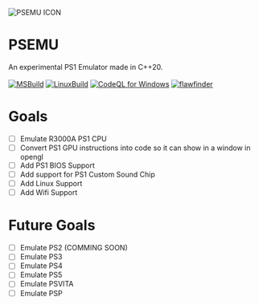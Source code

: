 ![PSEMU ICON](https://raw.githubusercontent.com/Cherrytree56567/PSEMU/main/PSEMUICO.png)
# PSEMU
An experimental PS1 Emulator made in C++20.<br><br>
[![MSBuild](https://github.com/Cherrytree56567/PSEMU/actions/workflows/msbuild.yml/badge.svg)](https://github.com/Cherrytree56567/PSEMU/actions/workflows/msbuild.yml) [![LinuxBuild](https://github.com/Cherrytree56567/PSEMU/actions/workflows/LinuxBuild.yml/badge.svg)](https://github.com/Cherrytree56567/PSEMU/actions/workflows/LinuxBuild.yml) [![CodeQL for Windows](https://github.com/Cherrytree56567/PSEMU/actions/workflows/codeql_forWin.yml/badge.svg)](https://github.com/Cherrytree56567/PSEMU/actions/workflows/codeql_forWin.yml) [![flawfinder](https://github.com/Cherrytree56567/PSEMU/actions/workflows/flawfinder.yml/badge.svg)](https://github.com/Cherrytree56567/PSEMU/actions/workflows/flawfinder.yml)

# Goals
- [ ] Emulate R3000A PS1 CPU
- [ ] Convert PS1 GPU instructions into code so it can show in a window in opengl
- [ ] Add PS1 BIOS Support
- [ ] Add support for PS1 Custom Sound Chip
- [ ] Add Linux Support
- [ ] Add Wifi Support

# Future Goals
- [ ] Emulate PS2 (COMMING SOON)
- [ ] Emulate PS3
- [ ] Emulate PS4
- [ ] Emulate PS5
- [ ] Emulate PSVITA
- [ ] Emulate PSP
